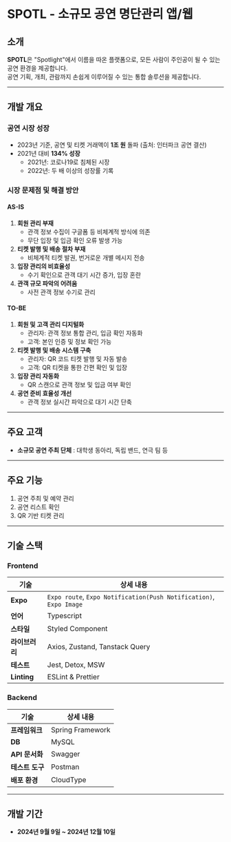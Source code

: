 # SPOTL - 소규모 공연 명단관리 앱/웹

## 소개
**SPOTL**은 "Spotlight"에서 이름을 따온 플랫폼으로, 모든 사람이 주인공이 될 수 있는 공연 환경을 제공합니다.  
공연 기획, 개최, 관람까지 손쉽게 이루어질 수 있는 통합 솔루션을 제공합니다.

---

## 개발 개요

### 공연 시장 성장
- 2023년 기준, 공연 및 티켓 거래액이 **1조 원** 돌파 (출처: 인터파크 공연 결산)
- 2021년 대비 **134% 성장**  
  - 2021년: 코로나19로 침체된 시장  
  - 2022년: 두 배 이상의 성장률 기록  

### 시장 문제점 및 해결 방안
#### **AS-IS**  
1. **회원 관리 부재**  
   - 관객 정보 수집이 구글폼 등 비체계적 방식에 의존
   - 무단 입장 및 입금 확인 오류 발생 가능  
2. **티켓 발행 및 배송 절차 부재**  
   - 비체계적 티켓 발권, 번거로운 개별 메시지 전송  
3. **입장 관리의 비효율성**  
   - 수기 확인으로 관객 대기 시간 증가, 입장 혼란  
4. **관객 규모 파악의 어려움**  
   - 사전 관객 정보 수기로 관리  

#### **TO-BE**  
1. **회원 및 고객 관리 디지털화**  
   - 관리자: 관객 정보 통합 관리, 입금 확인 자동화  
   - 고객: 본인 인증 및 정보 확인 가능  
2. **티켓 발행 및 배송 시스템 구축**  
   - 관리자: QR 코드 티켓 발행 및 자동 발송  
   - 고객: QR 티켓을 통한 간편 확인 및 입장  
3. **입장 관리 자동화**  
   - QR 스캔으로 관객 정보 및 입금 여부 확인  
4. **공연 준비 효율성 개선**  
   - 관객 정보 실시간 파악으로 대기 시간 단축  

---

## 주요 고객
- **소규모 공연 주최 단체** : 대학생 동아리, 독립 밴드, 연극 팀 등  

---

## 주요 기능
1. 공연 주최 및 예약 관리  
2. 공연 리스트 확인  
3. QR 기반 티켓 관리  

---

## 기술 스택

### Frontend
| 기술       | 상세 내용                                                                                          |
|------------|---------------------------------------------------------------------------------------------------|
| **Expo**   | `Expo route`, `Expo Notification(Push Notification)`, `Expo Image` |
| **언어**   | Typescript                                                                                       |
| **스타일** | Styled Component                                                                                 |
| **라이브러리** | Axios, Zustand, Tanstack Query                                                                 |
| **테스트** | Jest, Detox, MSW                                                                                 |
| **Linting** | ESLint & Prettier                                                                               |

### Backend
| 기술            | 상세 내용         |
|-----------------|------------------|
| **프레임워크**   | Spring Framework |
| **DB**          | MySQL            |
| **API 문서화**   | Swagger          |
| **테스트 도구**  | Postman          |
| **배포 환경**    | CloudType        |

---

## 개발 기간
- **2024년 9월 9일 ~ 2024년 12월 10일**
